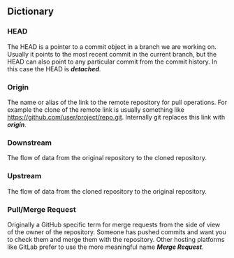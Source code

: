## Dictionary

### HEAD

The HEAD is a pointer to a commit object in a branch we are working on. Usually
it points to the most recent commit in the current branch, but the HEAD can also
point to any particular commit from the commit history. In this case the HEAD
is ***detached***.

### Origin

The name or alias of the link to the remote repository for pull operations. For
example the clone of the remote link is usually something
like https://github.com/user/project/repo.git. Internally git replaces this link
with ***origin***.

### Downstream

The flow of data from the original repository to the cloned repository.

### Upstream

The flow of data from the cloned repository to the original repository.

### Pull/Merge Request

Originally a GitHub specific term for merge requests from the side of view of
the owner of the repository. Someone has pushed commits and want you to check
them and merge them with the repository. Other hosting platforms like GitLab
prefer to use the more meaningful name ***Merge Request***.